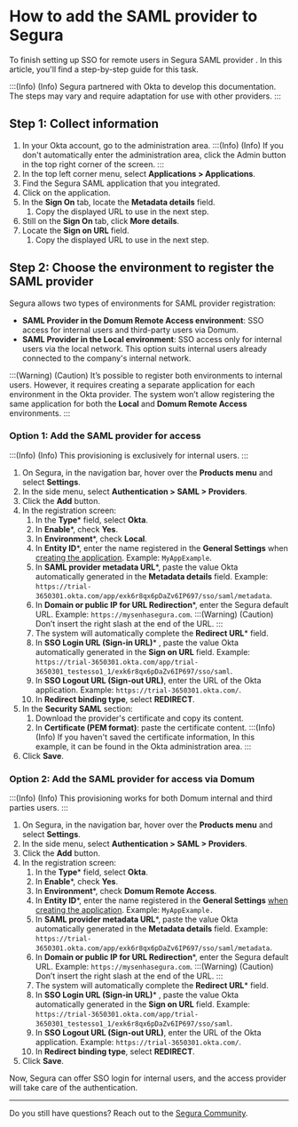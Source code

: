 # How to add the SAML provider to Segura

To finish setting up SSO for remote users in Segura SAML provider . In this article, you'll find a step-by-step guide for this task.

:::(Info) (Info)
Segura partnered with Okta to develop this documentation. The steps may vary and require adaptation for use with other providers.
:::

## Step 1: Collect information

1. In your Okta account, go to the administration area. 
:::(Info) (Info)
If you don't automatically enter the administration area, click the Admin button in the top right corner of the screen.
:::
2. In the top left corner menu, select **Applications > Applications**.
3. Find the Segura SAML application that you integrated.
4. Click on the application.
5. In the **Sign On** tab, locate the **Metadata details** field.
    1. Copy the displayed URL to use in the next step.
6. Still on the **Sign On** tab, click **More details**.
7. Locate the **Sign on URL** field.
    1. Copy the displayed URL to use in the next step. 

## Step 2: Choose the environment to register the SAML provider

Segura allows two types of environments for SAML provider registration:

* **SAML Provider in the Domum Remote Access environment**: SSO access for internal users and third-party users via Domum.
* **SAML Provider in the Local environment**: SSO access only for internal users via the local network. This option suits internal users already connected to the company's internal network.

:::(Warning) (Caution)
It’s possible to register both environments to internal users. However, it requires creating a separate application for each environment in the Okta provider. The system won’t allow registering the same application for both the **Local** and **Domum Remote Access** environments.
:::

### Option 1: Add the SAML provider for access

:::(Info) (Info)
This provisioning is exclusively for internal users.
:::

1. On Segura, in the navigation bar, hover over the **Products menu** and select **Settings**.
2. In the side menu, select **Authentication > SAML > Providers**.
3. Click the **Add** button.
4. In the registration screen:
    1. In the **Type*** field, select **Okta**.
    2. In **Enable***, check **Yes**.
    3. In **Environment***, check **Local**.
    4. In **Entity ID***, enter the name registered in the **General Settings** when [creating the application](/v4/docs/administration-how-to-create-a-saml-application-with-okta). Example: ```MyAppExample```.
    5. In **SAML provider metadata URL***, paste the value Okta automatically generated in the **Metadata details** field. Example: ```https://trial-3650301.okta.com/app/exk6r8qx6pDaZv6IP697/sso/saml/metadata```.
    6. In **Domain or public IP for URL Redirection***, enter the Segura default URL. Example: ```https://mysenhasegura.com```. 
    :::(Warning) (Caution)
    Don’t insert the right slash at the end of the URL.
    :::
    7. The system will automatically complete the **Redirect URL*** field.
    8. In **SSO Login URL (Sign-in URL)*** , paste the value Okta automatically generated in the **Sign on URL** field. Example: ```https://trial-3650301.okta.com/app/trial-3650301_testesso1_1/exk6r8qx6pDaZv6IP697/sso/saml```.
    9. In  **SSO Logout URL (Sign-out URL)**, enter the URL of the Okta application. Example: ```https://trial-3650301.okta.com/```.
    10. In  **Redirect binding type**, select **REDIRECT**.
5. In the **Security SAML** section:
    1. Download the provider's certificate and copy its content.
    2. In **Certificate (PEM format)**: paste the certificate content.
    :::(Info) (Info)
    If you haven't saved the certificate information, In this example, it can be found in the Okta administration area.
    ::: 
6. Click **Save**.

### Option 2: Add the SAML provider for access via Domum

:::(Info) (Info)
This provisioning works for both Domum internal and third parties users.
:::

1. On Segura, in the navigation bar, hover over the **Products menu** and select **Settings**.
2. In the side menu, select **Authentication > SAML > Providers**.
3. Click the **Add** button.
4. In the registration screen:
    1. In the **Type*** field, select **Okta**.
    2. In **Enable***, check **Yes**.
    3. In **Environment***, check **Domum Remote Access**.
    4. In **Entity ID***, enter the name registered in the **General Settings** [when creating the application](/v4/docs/administration-how-to-create-a-saml-application-with-okta). Example: ```MyAppExample.```
    5. In **SAML provider metadata URL***, paste the value Okta automatically generated in the **Metadata details** field. Example: ```https://trial-3650301.okta.com/app/exk6r8qx6pDaZv6IP697/sso/saml/metadata```.
    6. In **Domain or public IP for URL Redirection***, enter the Segura default URL. Example: ```https://mysenhasegura.com```. 
    :::(Warning) (Caution)
    Don’t insert the right slash at the end of the URL.
    :::
    7. The system will automatically complete the **Redirect URL*** field.
    8. In **SSO Login URL (Sign-in URL)*** , paste the value Okta automatically generated in the **Sign on URL** field. Example: ```https://trial-3650301.okta.com/app/trial-3650301_testesso1_1/exk6r8qx6pDaZv6IP697/sso/saml```.
    9. In  **SSO Logout URL (Sign-out URL)**, enter the URL of the Okta application. Example: ```https://trial-3650301.okta.com/```.
    10. In  **Redirect binding type**, select **REDIRECT**.
6. Click **Save**.

Now, Segura can offer SSO login for internal users, and the access provider will take care of the authentication.

* * *
Do you still have questions? Reach out to the [Segura Community](https://community.Segura.io/).

